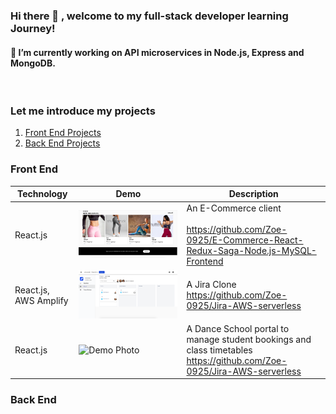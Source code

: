 ### Hi there 👋 , welcome to my full-stack developer learning Journey!

#### 🔭 I’m currently working on API microservices in Node.js, Express and MongoDB.
<br/>

### Let me introduce my projects
1. [ Front End Projects ](#FrontEnd)
2. [ Back End Projects ](#BackEnd) 

<a name="FrontEnd"></a>
### Front End
| Technology | Demo | Description |
| ----------- | ----------- | ----------- |
| React.js |![alt text](https://github.com/Zoe-0925/E-Commerce-React-Redux-Saga-Node.js-MySQL-Frontend/blob/master/public/Demo-2.png)| An E-Commerce client <br/> <br/> https://github.com/Zoe-0925/E-Commerce-React-Redux-Saga-Node.js-MySQL-Frontend |
| React.js, AWS Amplify |![alt text](https://github.com/Zoe-0925/Jira-AWS-Frontend/blob/master/public/Demo-2.png)| A Jira Clone  <br/> https://github.com/Zoe-0925/Jira-AWS-serverless |
| React.js |![Demo Photo](https://github.com/Zoe-0925/DanceSchool/blob/master/danceschool/Client/public/Demo-2.png)| A Dance School portal to manage student bookings and class timetables <br/> https://github.com/Zoe-0925/Jira-AWS-serverless |

<a name="BackEnd"></a>
### Back End


<!--
**Zoe-0925/Zoe-0925** is a ✨ _special_ ✨ repository because its `README.md` (this file) appears on your GitHub profile.

Here are some ideas to get you started:

- 🔭 I’m currently working on ...
- 🌱 I’m currently learning ...
- 👯 I’m looking to collaborate on ...
- 🤔 I’m looking for help with ...
- 💬 Ask me about ...
- 📫 How to reach me: ...
- 😄 Pronouns: ...
- ⚡ Fun fact: ...
-->
